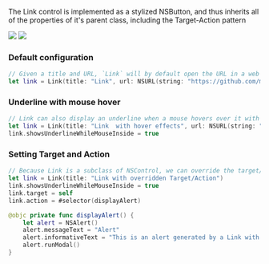 The Link control is implemented as a stylized NSButton, and thus inherits all of the properties of it's parent class, including the Target-Action pattern

<DisplayToggle onText="Dark" offText="Light" label="Theme switcher">

<img className="off" src="https://res-1.cdn.office.net/files/fabric-cdn-prod_20230815.002-cdn-prod_20200701.001/fabric-website/images/controls/macos/Link/link_light.png?text=LightMode" />
<img className="on" src="https://res-1.cdn.office.net/files/fabric-cdn-prod_20230815.002-cdn-prod_20200701.001/fabric-website/images/controls/macos/Link/link_dark.png?text=DarkMode" />

### Default configuration

```Swift
// Given a title and URL, `Link` will by default open the URL in a web browser.
let link = Link(title: "Link", url: NSURL(string: "https://github.com/microsoft/fluentui-apple")!)
```

### Underline with mouse hover

```Swift
// Link can also display an underline when a mouse hovers over it with the optional property "showsUnderlineWhileMouseInside".
let link = Link(title: "Link  with hover effects", url: NSURL(string: "https://github.com/microsoft/fluentui-apple")!)
link.showsUnderlineWhileMouseInside = true
```

### Setting Target and Action

```Swift
// Because Link is a subclass of NSControl, we can override the target/action to perform a custom task
let link = Link(title: "Link with overridden Target/Action")
link.showsUnderlineWhileMouseInside = true
link.target = self
link.action = #selector(displayAlert)

@objc private func displayAlert() {
    let alert = NSAlert()
    alert.messageText = "Alert"
    alert.informativeText = "This is an alert generated by a Link with an overridden Target/Action"
    alert.runModal()
}
```

</DisplayToggle>
